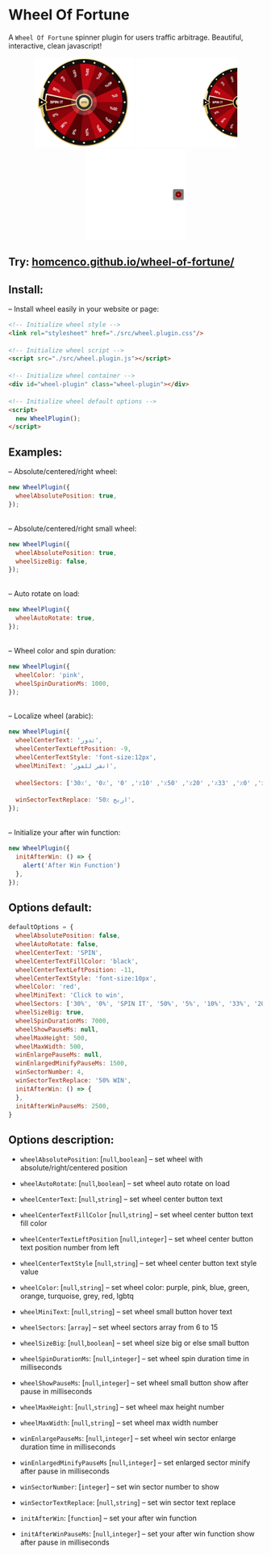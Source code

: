 # Wheel Of Fortune

A `Wheel Of Fortune` spinner plugin for users traffic arbitrage. Beautiful, interactive, clean javascript!

<div style="text-align: center;">
  <img src="https://raw.githubusercontent.com/homcenco/plugins-wheel-of-fortune/main/docs/wheel-big.png" width="200px" alt="">
  <img src="https://raw.githubusercontent.com/homcenco/plugins-wheel-of-fortune/main/docs/wheel-absolute-big.png" width="200px" alt="">
  <img src="https://raw.githubusercontent.com/homcenco/plugins-wheel-of-fortune/main/docs/wheel-absolute-small.png" width="200px" alt="">
</div>

## Try: [homcenco.github.io/wheel-of-fortune/](homcenco.github.io/wheel-of-fortune)

## Install:

– Install wheel easily in your website or page:

```html
<!-- Initialize wheel style -->
<link rel="stylesheet" href="./src/wheel.plugin.css"/>

<!-- Initialize wheel script -->
<script src="./src/wheel.plugin.js"></script>

<!-- Initialize wheel container -->
<div id="wheel-plugin" class="wheel-plugin"></div>

<!-- Initialize wheel default options -->
<script>
  new WheelPlugin();
</script>
```

## Examples:

– Absolute/centered/right wheel:

```js
new WheelPlugin({
  wheelAbsolutePosition: true,
});
```

<br>
– Absolute/centered/right small wheel:

```js
new WheelPlugin({
  wheelAbsolutePosition: true,
  wheelSizeBig: false,
});
```

<br>
– Auto rotate on load:

```js
new WheelPlugin({
  wheelAutoRotate: true,
});
```

<br>
– Wheel color and spin duration:

```js
new WheelPlugin({
  wheelColor: 'pink',
  wheelSpinDurationMs: 1000,
});
```

<br>
– Localize wheel (arabic):

```js
new WheelPlugin({
  wheelCenterText: 'تدور',
  wheelCenterTextLeftPosition: -9,
  wheelCenterTextStyle: 'font-size:12px',
  wheelMiniText: 'انقر للفوز',

  wheelSectors: ['30٪', '0٪', 'تدور', '50٪', '5٪', '10٪', '33٪', '20٪', '40٪', '0٪', '33٪', '20٪', '50٪', '10٪', '0٪'],

  winSectorTextReplace: 'اربح ٪50',
});
```

<br>
– Initialize your after win function:

```js
new WheelPlugin({
  initAfterWin: () => {
    alert('After Win Function')
  },
});
```

## Options default:

```js
defaultOptions = {
  wheelAbsolutePosition: false,
  wheelAutoRotate: false,
  wheelCenterText: 'SPIN',
  wheelCenterTextFillColor: 'black',
  wheelCenterTextLeftPosition: -11,
  wheelCenterTextStyle: 'font-size:10px',
  wheelColor: 'red',
  wheelMiniText: 'Click to win',
  wheelSectors: ['30%', '0%', 'SPIN IT', '50%', '5%', '10%', '33%', '20%', '40%', '0%', '33%', '20%', '50%', '10%', '0%'],
  wheelSizeBig: true,
  wheelSpinDurationMs: 7000,
  wheelShowPauseMs: null,
  wheelMaxHeight: 500,
  wheelMaxWidth: 500,
  winEnlargePauseMs: null,
  winEnlargedMinifyPauseMs: 1500,
  winSectorNumber: 4,
  winSectorTextReplace: '50% WIN',
  initAfterWin: () => {
  },
  initAfterWinPauseMs: 2500,
}
```

## Options description:

- `wheelAbsolutePosition`: [`null`,`boolean`] – set wheel with absolute/right/centered position
- `wheelAutoRotate`: [`null`,`boolean`] – set wheel auto rotate on load
- `wheelCenterText`: [`null`,`string`] – set wheel center button text
- `wheelCenterTextFillColor` [`null`,`string`] – set wheel center button text fill color
- `wheelCenterTextLeftPosition` [`null`,`integer`] – set wheel center button text position number from left
- `wheelCenterTextStyle` [`null`,`string`] – set wheel center button text style value
- `wheelColor`: [`null`,`string`] – set wheel color: purple, pink, blue, green, orange, turquoise, grey, red, lgbtq
- `wheelMiniText`: [`null`,`string`] – set wheel small button hover text
- `wheelSectors`: [`array`] – set wheel sectors array from 6 to 15
- `wheelSizeBig`: [`null`,`boolean`] – set wheel size big or else small button
- `wheelSpinDurationMs`: [`null`,`integer`] – set wheel spin duration time in milliseconds
- `wheelShowPauseMs`: [`null`,`integer`] – set wheel small button show after pause in milliseconds
- `wheelMaxHeight`: [`null`,`string`] – set wheel max height number
- `wheelMaxWidth`: [`null`,`string`] – set wheel max width number

- `winEnlargePauseMs`: [`null`,`integer`] – set wheel win sector enlarge duration time in milliseconds
- `winEnlargedMinifyPauseMs` [`null`,`integer`] – set enlarged sector minify after pause in milliseconds
- `winSectorNumber`: [`integer`] – set win sector number to show
- `winSectorTextReplace`: [`null`,`string`] – set win sector text replace

- `initAfterWin`: [`function`] – set your after win function
- `initAfterWinPauseMs`: [`null`,`integer`] – set your after win function show after pause in milliseconds
